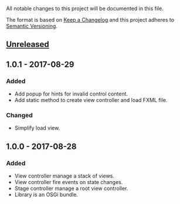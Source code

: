 All notable changes to this project will be documented in this file.

The format is based on [Keep a Changelog](http://keepachangelog.com/en/1.0.0/)
and this project adheres to [Semantic Versioning](http://semver.org/spec/v2.0.0.html).

## [Unreleased]

## 1.0.1 - 2017-08-29

### Added

*   Add popup for hints for invalid control content.
*   Add static method to create view controller and load FXML file. 


### Changed

*   Simplify load view.

## 1.0.0 - 2017-08-28

### Added

*   View controller manage a stack of views.
*   View controller fire events on state changes.
*   Stage controller manage a root view controller. 
*   Library is an OSGi bundle.


[Unreleased]: https://github.com/falkoschumann/javafx-viewcontroller/compare/v1.0.0...HEAD
